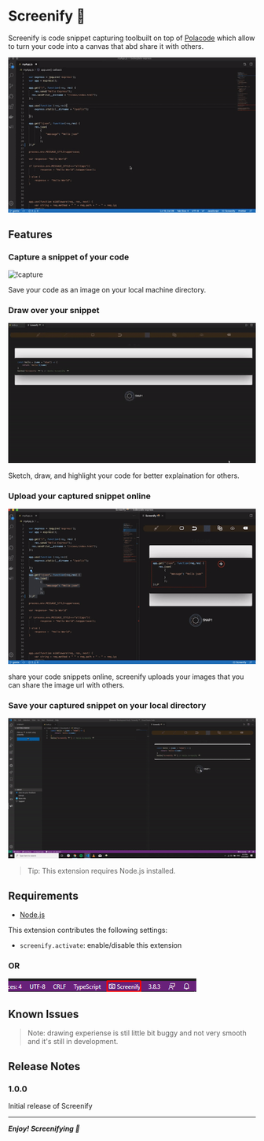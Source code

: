 # Screenify 📸

Screenify is code snippet capturing toolbuilt on top of [Polacode](https://marketplace.visualstudio.com/items?itemName=pnp.polacode&ssr=false#overview) which allow to turn your code into a canvas that abd share it with others.

![Screenify](./demo/screenify.gif)

## Features

### Capture a snippet of your code

![!capture](./demo/capture.gif)

Save your code as an image on your local machine directory.

### Draw over your snippet

![!Draw](./demo/draw.gif)

Sketch, draw, and highlight your code for better explaination for others.

### Upload your captured snippet online
  
![!upload](./demo/upload.gif)

share your code snippets online, screenify uploads your images that you can share the image url with others.

### Save your captured snippet on your local directory

![!save](./demo/save.gif)

> Tip: This extension requires Node.js installed.

## Requirements

* [Node.js](https://nodejs.org)

This extension contributes the following settings:

* `screenify.activate`: enable/disable this extension
  
### OR

![launchWithActivityBar](./demo/activityBar.png)

## Known Issues

>Note: drawing experiense is stil little bit buggy and not very smooth and it's still in development.

## Release Notes

### 1.0.0

Initial release of Screenify

-----------------------------------------------------------------------------------------------------------
***Enjoy! Screenifying 📸***
